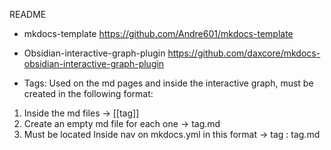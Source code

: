 README

- mkdocs-template
https://github.com/Andre601/mkdocs-template

- Obsidian-interactive-graph-plugin
https://github.com/daxcore/mkdocs-obsidian-interactive-graph-plugin

- Tags:
Used on the md pages and inside the interactive graph, must be created in the following format:
1. Inside the md files -> [[tag]]
2. Create an empty md file for each one -> tag.md
3. Must be located Inside nav on mkdocs.yml in this format -> tag : tag.md 
